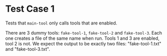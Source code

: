 # Test Case 1

Tests that `main-tool` only calls tools that are enabled.

There are 3 dummy tools: `fake-tool-1`, `fake-tool-2` and `fake-tool-3`. Each one creates a file of the same name when run. Tools 1 and 3 are enabled, tool 2 is not. We expect the output to be exactly two files: "fake-tool-1.txt" and "fake-tool-3.txt".
